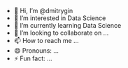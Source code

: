 - 👋 Hi, I’m @dmitrygin
- 👀 I’m interested in Data Science
- 🌱 I’m currently learning  Data Science
- 💞️ I’m looking to collaborate on ...
- 📫 How to reach me ...
- 😄 Pronouns: ...
- ⚡ Fun fact: ...

<!---
dmitrygin/dmitrygin is a ✨ special ✨ repository because its `README.md` (this file) appears on your GitHub profile.
You can click the Preview link to take a look at your changes.
--->
